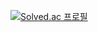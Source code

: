 [![Solved.ac 프로필](http://mazassumnida.wtf/api/v2/generate_badge?boj=jhk2220)](https://solved.ac/jhk2220/)
